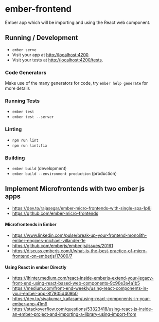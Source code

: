 # ember-frontend
Ember app which will be importing and using the React web component.

## Running / Development

* `ember serve`
* Visit your app at [http://localhost:4200](http://localhost:4200).
* Visit your tests at [http://localhost:4200/tests](http://localhost:4200/tests).

### Code Generators

Make use of the many generators for code, try `ember help generate` for more details

### Running Tests

* `ember test`
* `ember test --server`

### Linting

* `npm run lint`
* `npm run lint:fix`

### Building

* `ember build` (development)
* `ember build --environment production` (production)


## Implement Microfrontends with two ember js apps
- https://dev.to/rajasegar/ember-micro-frontends-with-single-spa-1p8j
- https://github.com/ember-micro-frontends



#### Microfrontends in Ember
- https://www.linkedin.com/pulse/break-up-your-frontend-monolith-ember-engines-michael-villander-1e
- https://github.com/emberjs/ember.js/issues/20161
- https://discuss.emberjs.com/t/what-is-the-best-practice-of-micro-frontend-on-emberjs/17800/7



#### Using React in ember Directly
- https://jhinter.medium.com/react-inside-emberjs-extend-your-legacy-front-end-using-react-based-web-components-9c90e3a4a1b5
- https://medium.com/front-end-weekly/using-react-components-in-your-ember-app-8f7805d409b0
- https://dev.to/sivakumar_kailasam/using-react-components-in-your-ember-app-41m9
- https://stackoverflow.com/questions/53323418/using-react-js-inside-an-ember-project-and-importing-a-library-using-import-from
